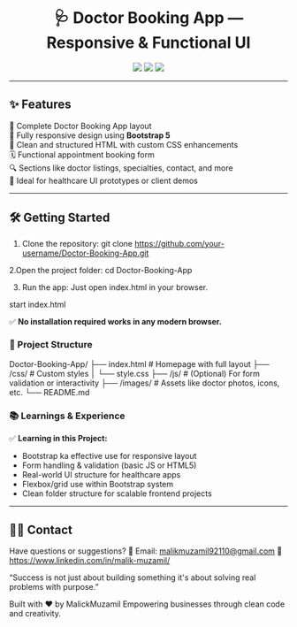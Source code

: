 
<h1 align="center">🩺 Doctor Booking App — Responsive & Functional UI</h1>

<p align="center">
  <img src="https://img.shields.io/badge/Built%20With-Bootstrap%20%2B%20HTML%20%2B%20CSS-blueviolet?style=for-the-badge" />
  <img src="https://img.shields.io/badge/Responsive-Yes-brightgreen?style=for-the-badge" />
  <img src="https://img.shields.io/badge/Functional-Yes-success?style=for-the-badge" />
</p>

---

## ✨ Features

🏥 Complete Doctor Booking App layout  
📱 Fully responsive design using **Bootstrap 5**  
🧠 Clean and structured HTML with custom CSS enhancements  
🗓️ Functional appointment booking form  
🔍 Sections like doctor listings, specialties, contact, and more  
🎯 Ideal for healthcare UI prototypes or client demos

---

## 🛠️ Getting Started

1. Clone the repository:
git clone https://github.com/your-username/Doctor-Booking-App.git

2.Open the project folder:
cd Doctor-Booking-App

3. Run the app:
Just open index.html in your browser.

start index.html


✅ **No installation required works in any modern browser.**

### 📁 Project Structure
Doctor-Booking-App/
├── index.html           # Homepage with full layout
├── /css/                # Custom styles
│   └── style.css
├── /js/                 # (Optional) For form validation or interactivity
├── /images/             # Assets like doctor photos, icons, etc.
└── README.md


### 📚 Learnings & Experience

✅ **Learning in this Project:**

- Bootstrap ka effective use for responsive layout
- Form handling & validation (basic JS or HTML5)
- Real-world UI structure for healthcare apps
- Flexbox/grid use within Bootstrap system
- Clean folder structure for scalable frontend projects

---

## 🧑‍💻 Contact

Have questions or suggestions? 📧 Email: malikmuzamil92110@gmail.com 💼 https://www.linkedin.com/in/malik-muzamil/

“Success is not just about building something it's about solving real problems with purpose.”

Built with ❤️ by MalickMuzamil Empowering businesses through clean code and creativity.
